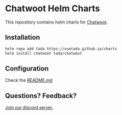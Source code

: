 # Chatwoot Helm Charts
This repository contains helm charts for [Chatwoot](https://github.com/chatwoot/chatwoot).

## Installation
```bash
helm repo add tada https://usetada.github.io/charts
helm install chatwoot tada/chatwoot
```

## Configuration
Check the [README.md](./charts/chatwoot/README.md)

## Questions? Feedback?
[Join our discord server.](https://discord.gg/cJXdrwS)
